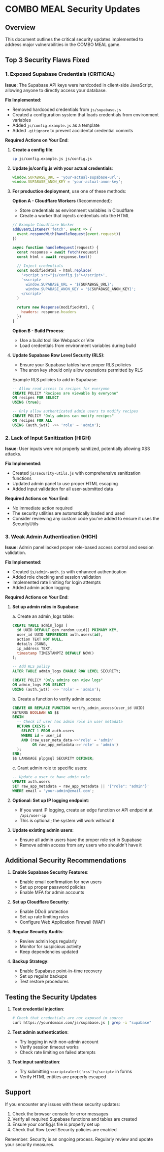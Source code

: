 # COMBO MEAL Security Updates

## Overview
This document outlines the critical security updates implemented to address major vulnerabilities in the COMBO MEAL game.

## Top 3 Security Flaws Fixed

### 1. **Exposed Supabase Credentials (CRITICAL)**

**Issue**: The Supabase API keys were hardcoded in client-side JavaScript, allowing anyone to directly access your database.

**Fix Implemented**:
- Removed hardcoded credentials from `js/supabase.js`
- Created a configuration system that loads credentials from environment variables
- Added `js/config.example.js` as a template
- Added `.gitignore` to prevent accidental credential commits

**Required Actions on Your End**:

1. **Create a config file**:
   ```bash
   cp js/config.example.js js/config.js
   ```

2. **Update js/config.js with your actual credentials**:
   ```javascript
   window.SUPABASE_URL = 'your-actual-supabase-url';
   window.SUPABASE_ANON_KEY = 'your-actual-anon-key';
   ```

3. **For production deployment**, use one of these methods:
   
   **Option A - Cloudflare Workers** (Recommended):
   - Store credentials as environment variables in Cloudflare
   - Create a worker that injects credentials into the HTML
   ```javascript
   // Example Cloudflare Worker
   addEventListener('fetch', event => {
     event.respondWith(handleRequest(event.request))
   })
   
   async function handleRequest(request) {
     const response = await fetch(request)
     const html = await response.text()
     
     // Inject credentials
     const modifiedHtml = html.replace(
       '<script src="js/config.js"></script>',
       `<script>
         window.SUPABASE_URL = '${SUPABASE_URL}';
         window.SUPABASE_ANON_KEY = '${SUPABASE_ANON_KEY}';
       </script>`
     )
     
     return new Response(modifiedHtml, {
       headers: response.headers
     })
   }
   ```

   **Option B - Build Process**:
   - Use a build tool like Webpack or Vite
   - Load credentials from environment variables during build

4. **Update Supabase Row Level Security (RLS)**:
   - Ensure your Supabase tables have proper RLS policies
   - The anon key should only allow operations permitted by RLS
   
   Example RLS policies to add in Supabase:
   ```sql
   -- Allow read access to recipes for everyone
   CREATE POLICY "Recipes are viewable by everyone" 
   ON recipes FOR SELECT 
   USING (true);
   
   -- Only allow authenticated admin users to modify recipes
   CREATE POLICY "Only admins can modify recipes" 
   ON recipes FOR ALL 
   USING (auth.jwt() ->> 'role' = 'admin');
   ```

### 2. **Lack of Input Sanitization (HIGH)**

**Issue**: User inputs were not properly sanitized, potentially allowing XSS attacks.

**Fix Implemented**:
- Created `js/security-utils.js` with comprehensive sanitization functions
- Updated admin panel to use proper HTML escaping
- Added input validation for all user-submitted data

**Required Actions on Your End**:
- No immediate action required
- The security utilities are automatically loaded and used
- Consider reviewing any custom code you've added to ensure it uses the SecurityUtils

### 3. **Weak Admin Authentication (HIGH)**

**Issue**: Admin panel lacked proper role-based access control and session validation.

**Fix Implemented**:
- Created `js/admin-auth.js` with enhanced authentication
- Added role checking and session validation
- Implemented rate limiting for login attempts
- Added admin action logging

**Required Actions on Your End**:

1. **Set up admin roles in Supabase**:
   
   a. Create an admin_logs table:
   ```sql
   CREATE TABLE admin_logs (
     id UUID DEFAULT gen_random_uuid() PRIMARY KEY,
     user_id UUID REFERENCES auth.users(id),
     action TEXT NOT NULL,
     details JSONB,
     ip_address TEXT,
     timestamp TIMESTAMPTZ DEFAULT NOW()
   );
   
   -- Add RLS policy
   ALTER TABLE admin_logs ENABLE ROW LEVEL SECURITY;
   
   CREATE POLICY "Only admins can view logs" 
   ON admin_logs FOR SELECT 
   USING (auth.jwt() ->> 'role' = 'admin');
   ```

   b. Create a function to verify admin access:
   ```sql
   CREATE OR REPLACE FUNCTION verify_admin_access(user_id UUID)
   RETURNS BOOLEAN AS $$
   BEGIN
     -- Check if user has admin role in user metadata
     RETURN EXISTS (
       SELECT 1 FROM auth.users 
       WHERE id = user_id 
       AND (raw_user_meta_data->>'role' = 'admin' 
            OR raw_app_metadata->>'role' = 'admin')
     );
   END;
   $$ LANGUAGE plpgsql SECURITY DEFINER;
   ```

   c. Grant admin role to specific users:
   ```sql
   -- Update a user to have admin role
   UPDATE auth.users 
   SET raw_app_metadata = raw_app_metadata || '{"role": "admin"}'
   WHERE email = 'your-admin@email.com';
   ```

2. **Optional: Set up IP logging endpoint**:
   - If you want IP logging, create an edge function or API endpoint at `/api/user-ip`
   - This is optional; the system will work without it

3. **Update existing admin users**:
   - Ensure all admin users have the proper role set in Supabase
   - Remove admin access from any users who shouldn't have it

## Additional Security Recommendations

1. **Enable Supabase Security Features**:
   - Enable email confirmation for new users
   - Set up proper password policies
   - Enable MFA for admin accounts

2. **Set up Cloudflare Security**:
   - Enable DDoS protection
   - Set up rate limiting rules
   - Configure Web Application Firewall (WAF)

3. **Regular Security Audits**:
   - Review admin logs regularly
   - Monitor for suspicious activity
   - Keep dependencies updated

4. **Backup Strategy**:
   - Enable Supabase point-in-time recovery
   - Set up regular backups
   - Test restore procedures

## Testing the Security Updates

1. **Test credential injection**:
   ```bash
   # Check that credentials are not exposed in source
   curl https://yourdomain.com/js/supabase.js | grep -i "supabase"
   ```

2. **Test admin authentication**:
   - Try logging in with non-admin account
   - Verify session timeout works
   - Check rate limiting on failed attempts

3. **Test input sanitization**:
   - Try submitting `<script>alert('xss')</script>` in forms
   - Verify HTML entities are properly escaped

## Support

If you encounter any issues with these security updates:
1. Check the browser console for error messages
2. Verify all required Supabase functions and tables are created
3. Ensure your config.js file is properly set up
4. Check that Row Level Security policies are enabled

Remember: Security is an ongoing process. Regularly review and update your security measures.